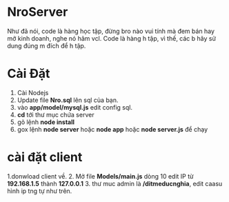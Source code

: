 # NroServer

Như đã nói, code là hàng học tập, đừng bro nào vui tính mà đem bán hay mở kinh doanh, nghe nó hãm vcl.
Code là hàng h tập, vì thế, các b hãy sử dung đúng m đích để h tập.

# Cài Đặt

1. Cài Nodejs
2. Update file **Nro.sql** lên sql của bạn.
3. vào **app/model/mysql.js** edit config sql.
4. **cd** tới thư mục chứa server
5. gõ lệnh **node install**
6. gox lệnh **node server** hoặc **node app** hoặc **node server.js** để chạy 


# cài đặt client

1.donwload client về.
2. Mở file **Models/main.js** dòng 10 edit IP từ **192.168.1.5** thành **127.0.0.1**
3. thư muc admin là **/ditmeducnghia**, edit caasu hình ip tng tự như trên. 
